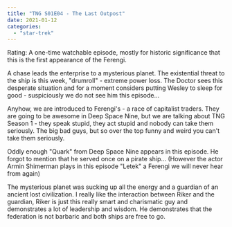 ```yaml
---
title: "TNG S01E04 - The Last Outpost"
date: 2021-01-12
categories:
  - "star-trek"
---
```


Rating: A one-time watchable episode, mostly for historic significance that this is the first appearance of the Ferengi.

A chase leads the enterprise to a mysterious planet. The existential threat to the ship is this week, "drumroll" - extreme power loss. The Doctor sees this desperate situation and for a moment considers putting Wesley to sleep for good - suspiciously we do not see him this episode...

Anyhow, we are introduced to Ferengi's - a race of capitalist traders. They are going to be awesome in Deep Space Nine, but we are talking about TNG Season 1 - they speak stupid, they act stupid and nobody can take them seriously. The big bad guys, but so over the top funny and weird you can't take them seriously.

Oddly enough "Quark" from Deep Space Nine appears in this episode. He forgot to mention that he served once on a pirate ship... (However the actor Armin Shimerman plays in this episode "Letek" a Ferengi we will never hear from again)

The mysterious planet was sucking up all the energy and a guardian of an ancient lost civilization. I really like the interaction between Riker and the guardian, Riker is just this really smart and charismatic guy and demonstrates a lot of leadership and wisdom. He demonstrates that the federation is not barbaric and both ships are free to go.

